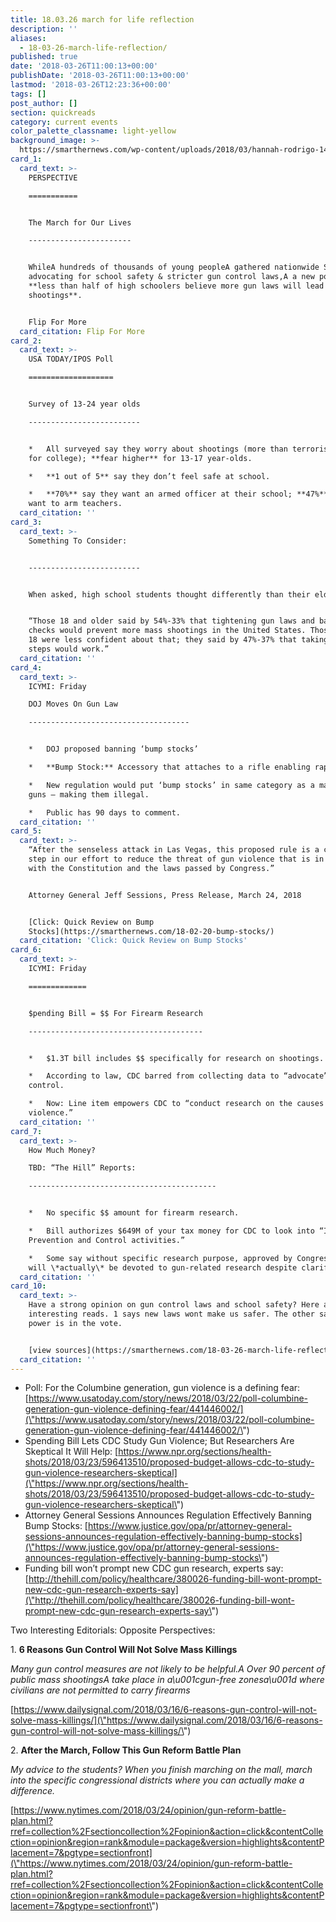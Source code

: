 ```yaml
---
title: 18.03.26 march for life reflection
description: ''
aliases:
  - 18-03-26-march-life-reflection/
published: true
date: '2018-03-26T11:00:13+00:00'
publishDate: '2018-03-26T11:00:13+00:00'
lastmod: '2018-03-26T12:23:36+00:00'
tags: []
post_author: []
section: quickreads
category: current events
color_palette_classname: light-yellow
background_image: >-
  https://smarthernews.com/wp-content/uploads/2018/03/hannah-rodrigo-14680-unsplash-scaled.jpg
card_1:
  card_text: >-
    PERSPECTIVE

    ===========


    The March for Our Lives

    -----------------------


    WhileA hundreds of thousands of young peopleA gathered nationwide Saturday
    advocating for school safety & stricter gun control laws,A a new poll shows
    **less than half of high schoolers believe more gun laws will lead to less
    shootings**.


    Flip For More
  card_citation: Flip For More
card_2:
  card_text: >-
    USA TODAY/IPOS Poll

    ===================


    Survey of 13-24 year olds

    -------------------------


    *   All surveyed say they worry about shootings (more than terrorism & $$
    for college); **fear higher** for 13-17 year-olds.

    *   **1 out of 5** say they don’t feel safe at school.

    *   **70%** say they want an armed officer at their school; **47%** did NOT
    want to arm teachers.
  card_citation: ''
card_3:
  card_text: >-
    Something To Consider:  


    -------------------------


    When asked, high school students thought differently than their elders.


    “Those 18 and older said by 54%-33% that tightening gun laws and background
    checks would prevent more mass shootings in the United States. Those under
    18 were less confident about that; they said by 47%-37% that taking those
    steps would work.”
  card_citation: ''
card_4:
  card_text: >-
    ICYMI: Friday  

    DOJ Moves On Gun Law

    ------------------------------------


    *   DOJ proposed banning ‘bump stocks’

    *   **Bump Stock:** Accessory that attaches to a rifle enabling rapid fire.

    *   New regulation would put ‘bump stocks’ in same category as a machine
    guns – making them illegal.

    *   Public has 90 days to comment.
  card_citation: ''
card_5:
  card_text: >-
    “After the senseless attack in Las Vegas, this proposed rule is a critical
    step in our effort to reduce the threat of gun violence that is in keeping
    with the Constitution and the laws passed by Congress.”


    Attorney General Jeff Sessions, Press Release, March 24, 2018


    [Click: Quick Review on Bump
    Stocks](https://smarthernews.com/18-02-20-bump-stocks/)
  card_citation: 'Click: Quick Review on Bump Stocks'
card_6:
  card_text: >-
    ICYMI: Friday

    =============


    $pending Bill = $$ For Firearm Research

    ---------------------------------------


    *   $1.3T bill includes $$ specifically for research on shootings.

    *   According to law, CDC barred from collecting data to “advocate” for gun
    control.

    *   Now: Line item empowers CDC to “conduct research on the causes of gun
    violence.”
  card_citation: ''
card_7:
  card_text: >-
    How Much Money?  

    TBD: “The Hill” Reports:

    ------------------------------------------


    *   No specific $$ amount for firearm research.

    *   Bill authorizes $649M of your tax money for CDC to look into “Injury
    Prevention and Control activities.”

    *   Some say without specific research purpose, approved by Congress, no $$
    will \*actually\* be devoted to gun-related research despite clarification.
  card_citation: ''
card_10:
  card_text: >-
    Have a strong opinion on gun control laws and school safety? Here are 2
    interesting reads. 1 says new laws wont make us safer. The other says the
    power is in the vote.


    [view sources](https://smarthernews.com/18-03-26-march-life-reflection/)
  card_citation: ''
---
```

*   Poll: For the Columbine generation, gun violence is a defining fear: [https://www.usatoday.com/story/news/2018/03/22/poll-columbine-generation-gun-violence-defining-fear/441446002/](\"https://www.usatoday.com/story/news/2018/03/22/poll-columbine-generation-gun-violence-defining-fear/441446002/\")
*   Spending Bill Lets CDC Study Gun Violence; But Researchers Are Skeptical It Will Help: [https://www.npr.org/sections/health-shots/2018/03/23/596413510/proposed-budget-allows-cdc-to-study-gun-violence-researchers-skeptical](\"https://www.npr.org/sections/health-shots/2018/03/23/596413510/proposed-budget-allows-cdc-to-study-gun-violence-researchers-skeptical\")
*   Attorney General Sessions Announces Regulation Effectively Banning Bump Stocks: [https://www.justice.gov/opa/pr/attorney-general-sessions-announces-regulation-effectively-banning-bump-stocks](\"https://www.justice.gov/opa/pr/attorney-general-sessions-announces-regulation-effectively-banning-bump-stocks\")
*   Funding bill won’t prompt new CDC gun research, experts say: [http://thehill.com/policy/healthcare/380026-funding-bill-wont-prompt-new-cdc-gun-research-experts-say](\"http://thehill.com/policy/healthcare/380026-funding-bill-wont-prompt-new-cdc-gun-research-experts-say\")

Two Interesting Editorials: Opposite Perspectives:

1\. **6 Reasons Gun Control Will Not Solve Mass Killings**

_Many gun control measures are not likely to be helpful.A Over 90 percent of public mass shootingsA take place in a\\u001cgun-free zonesa\\u001d where civilians are not permitted to carry firearms_

[https://www.dailysignal.com/2018/03/16/6-reasons-gun-control-will-not-solve-mass-killings/](\"https://www.dailysignal.com/2018/03/16/6-reasons-gun-control-will-not-solve-mass-killings/\")

2\. **After the March, Follow This Gun Reform Battle Plan**

_My advice to the students? When you finish marching on the mall, march into the specific congressional districts where you can actually make a difference._

[https://www.nytimes.com/2018/03/24/opinion/gun-reform-battle-plan.html?rref=collection%2Fsectioncollection%2Fopinion&action=click&contentCollection=opinion&region=rank&module=package&version=highlights&contentPlacement=7&pgtype=sectionfront](\"https://www.nytimes.com/2018/03/24/opinion/gun-reform-battle-plan.html?rref=collection%2Fsectioncollection%2Fopinion&action=click&contentCollection=opinion&region=rank&module=package&version=highlights&contentPlacement=7&pgtype=sectionfront\")